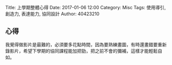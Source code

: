 Title: 上學期整體心得
Date: 2017-01-06 12:00
Category: Misc
Tags: 使用導引, 創造力, 表達能力, 協同設計
Author: 40423210

##   心得


我覺得做影片是最難的，必須要多花點時間，因為要熟練畫圖，有時還畫錯要重新錄影片，希望下學期的協同課程能加把勁，把之前不會的彌補，這樣才能輕鬆自如。

 